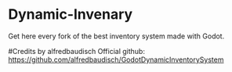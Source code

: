 # Dynamic-Invenary
Get here every fork of the best inventory system  made with Godot.

#Credits by alfredbaudisch
Official github: https://github.com/alfredbaudisch/GodotDynamicInventorySystem
